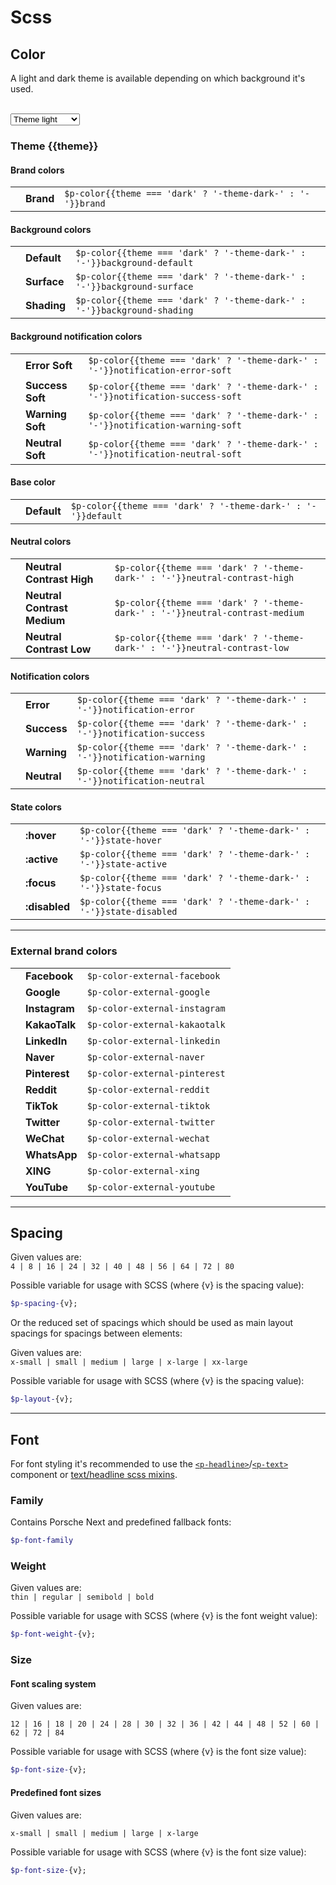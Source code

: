 # Scss

<TableOfContents></TableOfContents>

## Color

A light and dark theme is available depending on which background it's used.   

<br>
<select id="theme-selector" v-model="theme" :data-selected="theme" aria-label="Select theme">
  <option disabled>Select a theme</option>
  <option value="light">Theme light</option>
  <option value="dark">Theme dark</option>
</select>

### Theme {{theme}}

#### Brand colors

|                                                   |       |                     	             |
|---------------------------------------------------|------|------------------------------------|
| <ColorBadge :theme="theme" color="brand"/>  	    | **Brand** | `$p-color{{theme === 'dark' ? '-theme-dark-' : '-'}}brand`   |

#### Background colors

|                                                   |                |      	             |
|---------------------------------------------------|----------------|--------------------|
| <ColorBadge :theme="theme" color="background-default"/>      | **Default**    | `$p-color{{theme === 'dark' ? '-theme-dark-' : '-'}}background-default` |
| <ColorBadge :theme="theme" color="background-surface"/>      | **Surface**    | `$p-color{{theme === 'dark' ? '-theme-dark-' : '-'}}background-surface` |
| <ColorBadge :theme="theme" color="background-shading"/>      | **Shading**    | `$p-color{{theme === 'dark' ? '-theme-dark-' : '-'}}background-shading` |

#### Background notification colors

|                                                   |                |      	             |
|---------------------------------------------------|----------------|--------------------| 
| <ColorBadge :theme="theme" color="notification-error-soft"/>  	| **Error Soft** | `$p-color{{theme === 'dark' ? '-theme-dark-' : '-'}}notification-error-soft`     |
| <ColorBadge :theme="theme" color="notification-success-soft"/>  	| **Success Soft** | `$p-color{{theme === 'dark' ? '-theme-dark-' : '-'}}notification-success-soft`     |
| <ColorBadge :theme="theme" color="notification-warning-soft"/>  	| **Warning Soft** | `$p-color{{theme === 'dark' ? '-theme-dark-' : '-'}}notification-warning-soft`     |
| <ColorBadge :theme="theme" color="notification-neutral-soft"/>  	| **Neutral Soft** | `$p-color{{theme === 'dark' ? '-theme-dark-' : '-'}}notification-neutral-soft`     |

#### Base color

|                                                   |             |         	             |
|---------------------------------------------------|-------------|-----------------------|
| <ColorBadge :theme="theme" color="default"/>      | **Default** | `$p-color{{theme === 'dark' ? '-theme-dark-' : '-'}}default` |

#### Neutral colors

|                                                   |                      	                |                         |
|---------------------------------------------------|---------------------------------------|-------------------------|
| <ColorBadge :theme="theme" color="neutral-contrast-high"/>  	| **Neutral Contrast High** | `$p-color{{theme === 'dark' ? '-theme-dark-' : '-'}}neutral-contrast-high`   |
| <ColorBadge :theme="theme" color="neutral-contrast-medium"/>  | **Neutral Contrast Medium** | `$p-color{{theme === 'dark' ? '-theme-dark-' : '-'}}neutral-contrast-medium` |
| <ColorBadge :theme="theme" color="neutral-contrast-low"/>  	| **Neutral Contrast Low** | `$p-color{{theme === 'dark' ? '-theme-dark-' : '-'}}neutral-contrast-low`    |

#### Notification colors

|                                                           |            |          	                            |
|-----------------------------------------------------------|------------|---------------------------------------|
| <ColorBadge :theme="theme" color="notification-error"/>  	| **Error** | `$p-color{{theme === 'dark' ? '-theme-dark-' : '-'}}notification-error`     |
| <ColorBadge :theme="theme" color="notification-success"/> | **Success** | `$p-color{{theme === 'dark' ? '-theme-dark-' : '-'}}notification-success`   |
| <ColorBadge :theme="theme" color="notification-warning"/> | **Warning** | `$p-color{{theme === 'dark' ? '-theme-dark-' : '-'}}notification-warning`   |
| <ColorBadge :theme="theme" color="notification-neutral"/> | **Neutral** | `$p-color{{theme === 'dark' ? '-theme-dark-' : '-'}}notification-neutral`   |

#### State colors

|                                                     |           |                      	                  |
|-----------------------------------------------------|-----------|-------------------------------------------|
| <ColorBadge :theme="theme" color="state-hover"/>    | **:hover**    | `$p-color{{theme === 'dark' ? '-theme-dark-' : '-'}}state-hover`    |
| <ColorBadge :theme="theme" color="state-active"/>   | **:active**   | `$p-color{{theme === 'dark' ? '-theme-dark-' : '-'}}state-active`   |
| <ColorBadge :theme="theme" color="state-focus"/>    | **:focus**    | `$p-color{{theme === 'dark' ? '-theme-dark-' : '-'}}state-focus`    |
| <ColorBadge :theme="theme" color="state-disabled"/> | **:disabled** | `$p-color{{theme === 'dark' ? '-theme-dark-' : '-'}}state-disabled` |

---

### External brand colors

|                                           |               |                      	         |
| ----------------------------------------- | ------------- |--------------------------------|
| <ColorBadge color="external-facebook"/>   | **Facebook**  | `$p-color-external-facebook`   |
| <ColorBadge color="external-google"/>  	  | **Google**    | `$p-color-external-google`     |
| <ColorBadge color="external-instagram"/>  | **Instagram** | `$p-color-external-instagram`  |
| <ColorBadge color="external-kakaotalk"/> | **KakaoTalk** | `$p-color-external-kakaotalk` |
| <ColorBadge color="external-linkedin"/>   | **LinkedIn**  | `$p-color-external-linkedin`   |
| <ColorBadge color="external-naver"/>  	  | **Naver**     | `$p-color-external-naver`      |
| <ColorBadge color="external-pinterest"/>  | **Pinterest** | `$p-color-external-pinterest`  |
| <ColorBadge color="external-reddit"/>  	  | **Reddit**    | `$p-color-external-reddit`     |
| <ColorBadge color="external-tiktok"/>  	  | **TikTok**    | `$p-color-external-tiktok`     |
| <ColorBadge color="external-twitter"/>    | **Twitter**   | `$p-color-external-twitter`    |
| <ColorBadge color="external-wechat"/>  	  | **WeChat**    | `$p-color-external-wechat`     |
| <ColorBadge color="external-whatsapp"/>   | **WhatsApp**  | `$p-color-external-whatsapp`   |
| <ColorBadge color="external-xing"/>  	    | **XING**      | `$p-color-external-xing`       |
| <ColorBadge color="external-youtube"/>    | **YouTube**   | `$p-color-external-youtube`    |

---

## Spacing

Given values are:  
`4 | 8 | 16 | 24 | 32 | 40 | 48 | 56 | 64 | 72 | 80`

Possible variable for usage with SCSS (where {v} is the spacing value):
```scss
$p-spacing-{v};
```

Or the reduced set of spacings which should be used as main layout spacings for spacings between elements:

Given values are:  
`x-small | small | medium | large | x-large | xx-large`

Possible variable for usage with SCSS (where {v} is the spacing value):
```scss
$p-layout-{v};
```

---

## Font
For font styling it's recommended to use the [`<p-headline>`](components/typography/headline)/[`<p-text>`](components/typography/text) component or [text/headline scss mixins](utilities/scss/mixins).

### Family
Contains Porsche Next and predefined fallback fonts:

```scss
$p-font-family
```

### Weight
Given values are:  
`thin | regular | semibold | bold`

Possible variable for usage with SCSS (where {v} is the font weight value):

```scss
$p-font-weight-{v};
```

### Size

#### Font scaling system
Given values are:  

`12 | 16 | 18 | 20 | 24 | 28 | 30 | 32 | 36 | 42 | 44 | 48 | 52 | 60 | 62 | 72 | 84`

Possible variable for usage with SCSS (where {v} is the font size value):
```scss
$p-font-size-{v};
```

#### Predefined font sizes
Given values are:  
 
`x-small | small | medium | large | x-large`

Possible variable for usage with SCSS (where {v} is the font size value):
```scss
$p-font-size-{v};
```

<script lang="ts">
import Vue from 'vue';
import Component from 'vue-class-component';
import { Theme } from '@/models';

@Component
export default class Variables extends Vue {
  public theme: Theme = 'light';
}
</script>